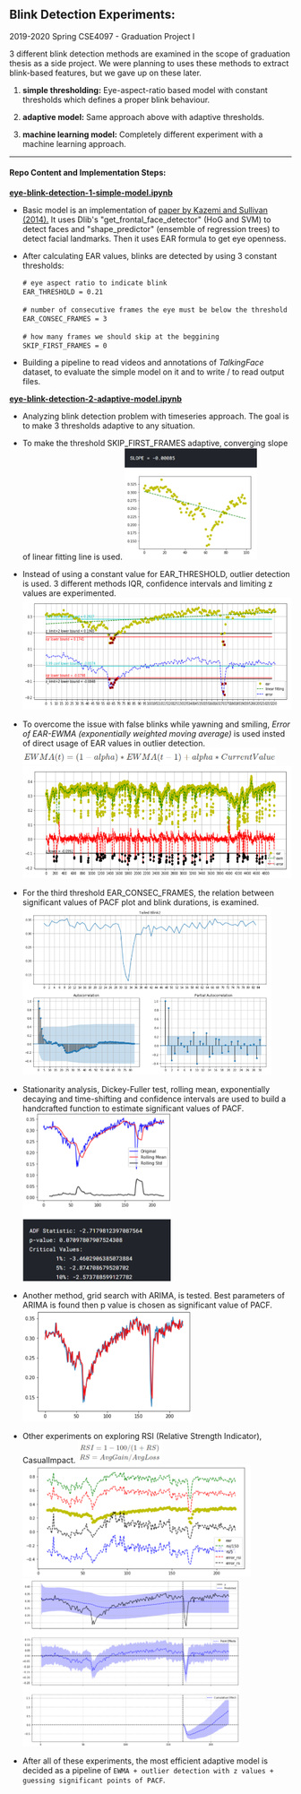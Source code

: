 ## Blink Detection Experiments:

2019-2020 Spring CSE4097 - Graduation Project I

3 different blink detection methods are examined in the scope of graduation thesis as a side project. We were planning to uses these methods to extract blink-based features, but we gave up on these later.

1) **simple thresholding:** Eye-aspect-ratio based model with constant thresholds which defines a proper blink behaviour.

2) **adaptive model:** Same approach above with adaptive thresholds.

3) **machine learning model:** Completely different experiment with a machine learning approach.

---

#### Repo Content and Implementation Steps:

[**eye-blink-detection-1-simple-model.ipynb**](https://github.com/mustafahakkoz/Blink_Detection_Experiments/blob/main/eye-blink-detection-1-simple-model.ipynb)

- Basic model is an implementation of [paper by Kazemi and Sullivan (2014).](https://www.semanticscholar.org/paper/One-millisecond-face-alignment-with-an-ensemble-of-Kazemi-Sullivan/d78b6a5b0dcaa81b1faea5fb0000045a62513567) It uses Dlib's "get_frontal_face_detector" (HoG and SVM) to detect faces and "shape_predictor" (ensemble of regression trees) to detect facial landmarks. Then it uses EAR formula to get eye openness.

- After calculating EAR values, blinks are detected by using 3 constant thresholds:
  
  ```
  # eye aspect ratio to indicate blink
  EAR_THRESHOLD = 0.21
  
  # number of consecutive frames the eye must be below the threshold
  EAR_CONSEC_FRAMES = 3 
  
  # how many frames we should skip at the beggining
  SKIP_FIRST_FRAMES = 0 
  ```

- Building a pipeline to read videos and annotations of *TalkingFace* dataset, to evaluate the simple model on it and to write / to read output files.

[**eye-blink-detection-2-adaptive-model.ipynb**](https://github.com/mustafahakkoz/Blink_Detection_Experiments/blob/main/eye-blink-detection-2-adaptive-model.ipynb)

- Analyzing blink detection problem with timeseries approach. The goal is to make 3 thresholds adaptive to any situation.

- To make the threshold SKIP_FIRST_FRAMES adaptive, converging slope of linear fitting line is used.
  <img title="" src="https://github.com/mustafahakkoz/Blink_Detection_Experiments/blob/main/images/ada1.png" alt="" height="200">

- Instead of using a constant value for EAR_THRESHOLD, outlier detection is used. 3 different methods IQR, confidence intervals and limiting z values are experimented.
  <img title="" src="https://github.com/mustafahakkoz/Blink_Detection_Experiments/blob/main/images/ada2.png" alt="" height="200">

- To overcome the issue with false blinks while yawning and smiling, *Error of EAR-EWMA (exponentially weighted moving average)* is used insted of direct usage of EAR values in outlier detection.
  <img title="" src="https://github.com/mustafahakkoz/Blink_Detection_Experiments/blob/main/images/ada3.png" alt="" height="30">
  <img title="" src="https://github.com/mustafahakkoz/Blink_Detection_Experiments/blob/main/images/ada4.png" alt="" height="200">

- For the third threshold EAR_CONSEC_FRAMES, the relation between significant values of PACF plot and blink durations, is examined.
  <img title="" src="https://github.com/mustafahakkoz/Blink_Detection_Experiments/blob/main/images/ada7.png" alt="" height="300">

- Stationarity analysis, Dickey-Fuller test, rolling mean, exponentially decaying and time-shifting and confidence intervals are used to build a handcrafted function to estimate significant values of PACF.
  <img title="" src="https://github.com/mustafahakkoz/Blink_Detection_Experiments/blob/main/images/ada8.png" alt="" height="300">

- Another method, grid search with ARIMA, is tested. Best parameters of ARIMA is found then p value is chosen as significant value of PACF.
  <img title="" src="https://github.com/mustafahakkoz/Blink_Detection_Experiments/blob/main/images/ada9.png" alt="" height="200">

- Other experiments on exploring RSI (Relative Strength Indicator), CasualImpact.
  <img title="" src="https://github.com/mustafahakkoz/Blink_Detection_Experiments/blob/main/images/ada5.png" alt="" height="40">
  <img title="" src="https://github.com/mustafahakkoz/Blink_Detection_Experiments/blob/main/images/ada6.png" alt="" height="200">
  <img title="" src="https://github.com/mustafahakkoz/Blink_Detection_Experiments/blob/main/images/ada10.png" alt="" height="300">

- After all of these experiments, the most efficient adaptive model is decided as a pipeline of ``EWMA + outlier detection with z values + guessing significant points of PACF``. 


